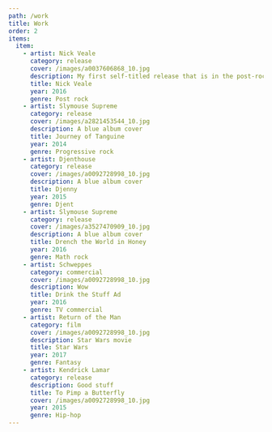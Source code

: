 ```yaml
---
path: /work
title: Work
order: 2
items:
  item:
    - artist: Nick Veale
      category: release
      cover: /images/a0037606868_10.jpg
      description: My first self-titled release that is in the post-rock genre of music. I made a million dollars off of this one.
      title: Nick Veale
      year: 2016
      genre: Post rock
    - artist: Slymouse Supreme
      category: release
      cover: /images/a2821453544_10.jpg
      description: A blue album cover
      title: Journey of Tanguine
      year: 2014
      genre: Progressive rock
    - artist: Djenthouse
      category: release
      cover: /images/a0092728998_10.jpg
      description: A blue album cover
      title: Djenny
      year: 2015
      genre: Djent
    - artist: Slymouse Supreme
      category: release
      cover: /images/a3527470909_10.jpg
      description: A blue album cover
      title: Drench the World in Honey
      year: 2016
      genre: Math rock
    - artist: Schweppes
      category: commercial
      cover: /images/a0092728998_10.jpg
      description: Wow
      title: Drink the Stuff Ad
      year: 2016
      genre: TV commercial
    - artist: Return of the Man
      category: film
      cover: /images/a0092728998_10.jpg
      description: Star Wars movie
      title: Star Wars
      year: 2017
      genre: Fantasy
    - artist: Kendrick Lamar
      category: release
      description: Good stuff
      title: To Pimp a Butterfly
      cover: /images/a0092728998_10.jpg
      year: 2015
      genre: Hip-hop
---
```

